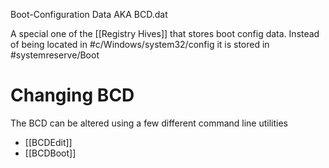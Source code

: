 Boot-Configuration Data
AKA BCD.dat

A special one of the [[Registry Hives]] that stores boot config data. Instead of being located in
#c/Windows/system32/config it is stored in #systemreserve/Boot

# Changing BCD
The BCD can be altered using a few different command line utilities
- [[BCDEdit]]
- [[BCDBoot]]